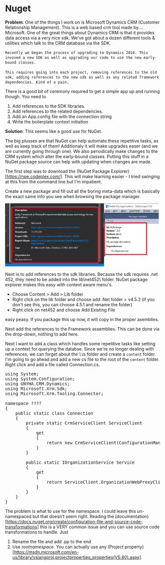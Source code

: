 # Nuget

**Problem**: One of the things I work on is Microsoft Dynamics CRM (Customer Relationship Management). This is a web based crm tool made by.... Microsoft. One of the great things about Dynamics CRM is that it provides data access via a very nice sdk. We've got about a dozen different tools & utilities which talk to the CRM database via the SDK. 

    Recently we began the process of upgrading to Dynamics 2016. This invoved a new SDK as well as upgrading our code to use the new early-bound classes. 

    This requires going into each project, removing references to the old sdk, adding references to the new sdk as well as any related framework dependencies. Kind of a pain. 

There is a good bit of ceremony required to get a simple app up and running though. You need to 

1. Add references to the SDK libraries.
2. Add references to the related dependencies.
3. Add an App.config file with the connection string
4. Write the boilerplate context initiation 

**Solution**: This seems like a good use for NuGet. 

The big plusses are that NuGet can help automate these repetitive tasks, as well as keep track of them! Additionaly it will make upgrades easer (and we are currently going through one). We also periodically make changes to the CRM system which alter the early-bound classes. Putting this stuff in a NuGet package source can help with updating when changes are made. 

The first step was to download the (NuGet Package Explorer)[https://npe.codeplex.com/]. This will make learning easier - I tried swinging at this from the command line but I'm impatient. 

Create a new package and fill out all the boring meta-data which is basically the exact same info you see when browsing the package manager. 

<img src="Metadata.png" alt="Meta-data" /> 

Next is to add references to the sdk libraries. Because the sdk requires .net 452, they need to be added into the lib\net452\ folder. NuGet package explorer makes this easy with context aware menu's. 

* Choose Content > Add > Lib folder
* Right click on the lib folder and choose add .Net folder > v4.5.2 (if you don't see this, you can choose 4.5.1 and rename the folder)
* Right click on net452 and choose Add Existing File

easy peasy. If you package this up now, it will copy in the proper asemblies. 

Next add the references to the Framework assemblies. This can be done via the drop-down, nothing to add here. 

Next I want to add a class which handles some repetitive tasks like setting up a context for querying the databse. Since we're no longer dealing with references, we can forget about the `lib` folder and create a `content` folder. I'm going to go ahead and add a new cs file to the root of the `content` folder. Right click and add a file called Connection.cs. 

<pre>
using System;
using System.Configuration;
using GNYHA.CRM.Dynamics;
using Microsoft.Xrm.Sdk;
using Microsoft.Xrm.Tooling.Connector;

namespace ????
{
    public static class Connection 
    {
        private static CrmServiceClient ServiceClient
        {
            get 
            {
                return new CrmServiceClient(ConfigurationManager.AppSettings["CrmConnectionString"]);
            }
        }
        
        public static IOrganizationService Service
        {
            get 
            {
                return ServiceClient.OrganizationWebProxyClient ?? (IOrganizationService)ServiceClient.OrganizationServiceProxy;
            }
        }
    }
}
</pre>

The problem is what to use for the namespace. I could leave this un-namespaced but that doesn't seem right. Reading the (documentation)[https://docs.nuget.org/create/configuration-file-and-source-code-transformations] this is a VERY common issue and you can use source code transformations to handle. Just 

1. Rename the file and add .pp to the end
2. Use $rootnamespace$. You can actually use any (Project property)[https://msdn.microsoft.com/en-us/library/vslangproj.projectproperties_properties(VS.80).aspx]. 